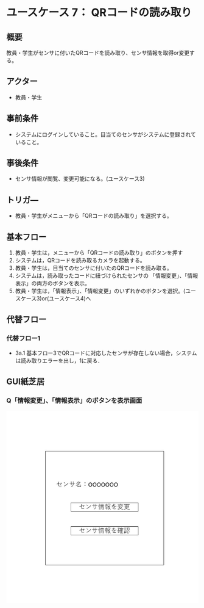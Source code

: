 # ユースケース 7： QRコードの読み取り

## 概要
教員・学生がセンサに付いたQRコードを読み取り、センサ情報を取得or変更する。

## アクター
- 教員・学生

## 事前条件
- システムにログインしていること。目当てのセンサがシステムに登録されていること。

## 事後条件
- センサ情報が閲覧、変更可能になる。(ユースケース3)

## トリガ―
- 教員・学生がメニューから「QRコードの読み取り」を選択する。

## 基本フロー
1. 教員・学生は，メニューから「QRコードの読み取り」のボタンを押す
2. システムは，QRコードを読み取るカメラを起動する。
3. 教員・学生は，目当てのセンサに付いたのQRコードを読み取る。
4. システムは，読み取ったコードに紐づけられたセンサの
「情報変更」、「情報表示」の両方のボタンを表示。
5. 教員・学生は，「情報表示」、「情報変更」のいずれかのボタンを選択。(ユースケース3)or(ユースケース4)へ

## 代替フロー
### 代替フロー1
- 3a.1  基本フロー3でQRコードに対応したセンサが存在しない場合，システムは読み取りエラーを出し，1に戻る．

## GUI紙芝居
### Q「情報変更」、「情報表示」のボタンを表示画面
![QRinfo](QRinfo.jpg)
